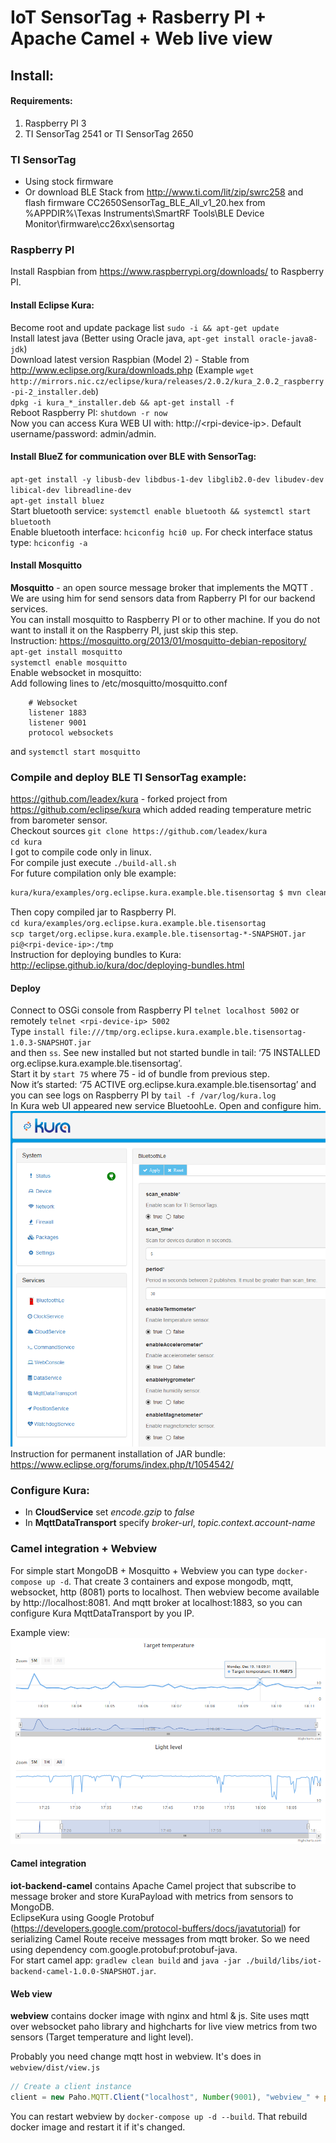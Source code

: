 # IoT SensorTag + Rasberry PI + Apache Camel + Web live view

## Install:

#### Requirements:
1. Raspberry PI 3
2. TI SensorTag 2541 or TI SensorTag 2650

### TI SensorTag
- Using stock firmware  
- Or download BLE Stack from <http://www.ti.com/lit/zip/swrc258> and flash firmware CC2650SensorTag_BLE_All_v1_20.hex from %APPDIR%\Texas Instruments\SmartRF Tools\BLE Device Monitor\firmware\cc26xx\sensortag

### Raspberry PI
Install Raspbian from https://www.raspberrypi.org/downloads/ to Raspberry PI.

#### Install Eclipse Kura:
Become root and update package list `sudo -i && apt-get update`  
Install latest java (Better using Oracle java, `apt-get install oracle-java8-jdk`)  
Download latest version Raspbian (Model 2) - Stable from http://www.eclipse.org/kura/downloads.php (Example `wget http://mirrors.nic.cz/eclipse/kura/releases/2.0.2/kura_2.0.2_raspberry-pi-2_installer.deb`)  
`dpkg -i kura_*_installer.deb && apt-get install -f`  
Reboot Raspberry PI: `shutdown -r now`  
Now you can access Kura WEB UI with: http://\<rpi-device-ip\>. Default username/password: admin/admin.  

#### Install BlueZ for communication over BLE with SensorTag:
`apt-get install -y libusb-dev libdbus-1-dev libglib2.0-dev libudev-dev libical-dev libreadline-dev`  
`apt-get install bluez`  
Start bluetooth service: `systemctl enable bluetooth && systemctl start bluetooth`  
Enable bluetooth interface: `hciconfig hci0 up`. For check interface status type: `hciconfig -a`  

#### Install Mosquitto
**Mosquitto** - an open source message broker that implements the MQTT . We are using him for send sensors data from Rapberry PI for our backend services.  
You can install mosquitto to Raspberry PI or to other machine. If you do not want to install it on the Raspberry PI, just skip this step.  
Instruction: https://mosquitto.org/2013/01/mosquitto-debian-repository/  
`apt-get install mosquitto`  
`systemctl enable mosquitto`  
Enable websocket in mosquitto:  
Add following lines to /etc/mosquitto/mosquitto.conf  
```
    # Websocket  
    listener 1883  
    listener 9001
    protocol websockets
```
and `systemctl start mosquitto`  

### Compile and deploy BLE TI SensorTag example:
https://github.com/leadex/kura - forked project from https://github.com/eclipse/kura which added reading temperature metric from barometer sensor.  
Checkout sources `git clone https://github.com/leadex/kura`  
`cd kura`  
I got to compile code only in linux.  
For compile just execute `./build-all.sh`  
For future compilation only ble example: 
```sh
kura/kura/examples/org.eclipse.kura.example.ble.tisensortag $ mvn clean install -D-Dmaven.test.skip=true
```  
Then copy compiled jar to Raspberry PI.  
`cd kura/examples/org.eclipse.kura.example.ble.tisensortag`  
`scp target/org.eclipse.kura.example.ble.tisensortag-*-SNAPSHOT.jar pi@<rpi-device-ip>:/tmp`  
Instruction for deploying bundles to Kura: http://eclipse.github.io/kura/doc/deploying-bundles.html  

#### Deploy  
Connect to OSGi console from Raspberry PI `telnet localhost 5002` or remotely `telnet <rpi-device-ip> 5002`  
Type `install file:///tmp/org.eclipse.kura.example.ble.tisensortag-1.0.3-SNAPSHOT.jar`  
and then `ss`. See new installed but not started bundle in tail: ‘75 INSTALLED org.eclipse.kura.example.ble.tisensortag’.  
Start it by `start 75` where 75 - id of bundle from previous step.  
Now it’s started: ‘75 ACTIVE org.eclipse.kura.example.ble.tisensortag’ and you can see logs on Raspberry PI by `tail -f /var/log/kura.log`  
In Kura web UI appeared new service BluetoohLe. Open and configure him.  
![Kura web example](docs/kura-view1.png)
Instruction for permanent installation of JAR bundle: https://www.eclipse.org/forums/index.php/t/1054542/  

### Configure Kura:
- In **CloudService** set _encode.gzip_ to _false_
- In **MqttDataTransport** specify _broker-url_, _topic.context.account-name_

### Camel integration + Webview
For simple start MongoDB + Mosquitto + Webview you can type `docker-compose up -d`. That create 3 containers and expose mongodb, mqtt, websocket, http (8081) ports to localhost. Then webview become available by http://localhost:8081. And mqtt broker at localhost:1883, so you can configure Kura MqttDataTransport by you IP.

Example view:
![Web ui example](docs/webui.png)

#### Camel integration
**iot-backend-camel** contains Apache Camel project that subscribe to message broker and store KuraPayload with metrics from sensors to MongoDB.  
EclipseKura using Google Protobuf (https://developers.google.com/protocol-buffers/docs/javatutorial) for serializing Camel Route receive messages from mqtt broker. So we need using dependency com.google.protobuf:protobuf-java.  
For start camel app: `gradlew clean build` and `java -jar ./build/libs/iot-backend-camel-1.0.0-SNAPSHOT.jar`.  

#### Web view
**webview** contains docker image with nginx and html & js. Site uses mqtt over websocket paho library and highcharts for live view metrics from two sensors (Target temperature and light level).  

Probably you need change mqtt host in webview. It's does in `webview/dist/view.js`
```javascript
// Create a client instance
client = new Paho.MQTT.Client("localhost", Number(9001), "webview_" + parseInt(Math.random() * 1000000, 10));
```
You can restart webview by `docker-compose up -d --build`. That rebuild docker image and restart it if it's changed.  
